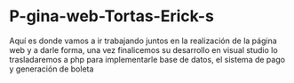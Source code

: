 # P-gina-web-Tortas-Erick-s
Aquí es donde vamos a ir trabajando juntos en la realización de la página web y a darle forma, una vez finalicemos su desarrollo en visual studio lo trasladaremos a php para implementarle base de datos, el sistema de pago y generación de boleta
